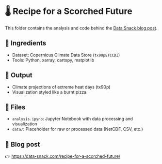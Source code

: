 # 🌡️ Recipe for a Scorched Future

This folder contains the analysis and code behind the [Data Snack blog post](https://data-snack.com/recipe-for-a-scorched-future/).

## 🛒 Ingredients
- Dataset: Copernicus Climate Data Store (`tx90pETCCDI`)
- Tools: Python, xarray, cartopy, matplotlib

## 🍳 Output
- Climate projections of extreme heat days (tx90p)
- Visualization styled like a burnt pizza

## 📁 Files
- `analysis.ipynb`: Jupyter Notebook with data processing and visualization
- `data/`: Placeholder for raw or processed data (NetCDF, CSV, etc.)

## 🔗 Blog post
👉 https://data-snack.com/recipe-for-a-scorched-future/
